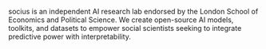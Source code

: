 socius is an independent AI research lab endorsed by the London School of Economics and Political Science. We create open-source AI models, toolkits, and datasets to empower social scientists seeking to integrate predictive power with interpretability. 

